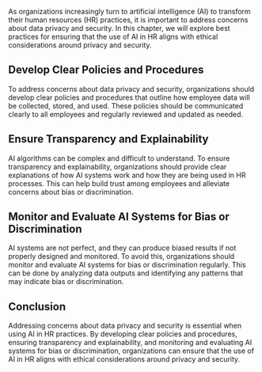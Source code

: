 
As organizations increasingly turn to artificial intelligence (AI) to transform their human resources (HR) practices, it is important to address concerns about data privacy and security. In this chapter, we will explore best practices for ensuring that the use of AI in HR aligns with ethical considerations around privacy and security.

Develop Clear Policies and Procedures
-------------------------------------

To address concerns about data privacy and security, organizations should develop clear policies and procedures that outline how employee data will be collected, stored, and used. These policies should be communicated clearly to all employees and regularly reviewed and updated as needed.

Ensure Transparency and Explainability
--------------------------------------

AI algorithms can be complex and difficult to understand. To ensure transparency and explainability, organizations should provide clear explanations of how AI systems work and how they are being used in HR processes. This can help build trust among employees and alleviate concerns about bias or discrimination.

Monitor and Evaluate AI Systems for Bias or Discrimination
----------------------------------------------------------

AI systems are not perfect, and they can produce biased results if not properly designed and monitored. To avoid this, organizations should monitor and evaluate AI systems for bias or discrimination regularly. This can be done by analyzing data outputs and identifying any patterns that may indicate bias or discrimination.

Conclusion
----------

Addressing concerns about data privacy and security is essential when using AI in HR practices. By developing clear policies and procedures, ensuring transparency and explainability, and monitoring and evaluating AI systems for bias or discrimination, organizations can ensure that the use of AI in HR aligns with ethical considerations around privacy and security.

